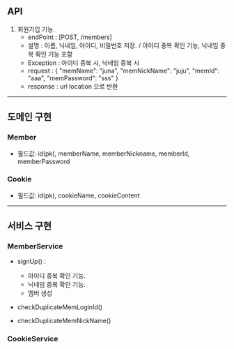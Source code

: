 ## API

1. 회원가입 기능.
    * endPoint : [POST, /members]
    * 설명 : 이름, 닉네임, 아이디, 비밀번호 저장. / 아이디 중복 확인 기능, 닉네임 중복 확인 기능 포함
    * Exception : 아이디 중복 시, 닉네임 중복 시
    * request :
      {
      "memName": "juna",
      "memNickName": "juju",
      "memId": "aaa",
      "memPassword": "sss"
      }
    * response : url location 으로 반환


---

## 도메인 구현

### Member

* 필드값: id(pk), memberName, memberNickname, memberId, memberPassword

### Cookie
* 필드값: id(pk), cookieName, cookieContent

---

## 서비스 구현

### MemberService

* signUp() : 
  * 아이디 중복 확인 기능.
  * 닉네임 중복 확인 기능.
  * 멤버 생성

* checkDuplicateMemLoginId()
* checkDuplicateMemNickName()

### CookieService
